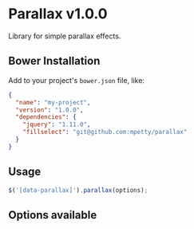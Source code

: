 # Parallax v1.0.0

Library for simple parallax effects.

## Bower Installation

Add to your project's `bower.json` file, like:

```json
{
  "name": "my-project",
  "version": "1.0.0",
  "dependencies": {
    "jquery": "1.11.0",
    "fillselect": "git@github.com:mpetty/parallax"
  }
}
```

## Usage

```javascript
$('[data-parallax]').parallax(options);
```

## Options available

```javascript

```
